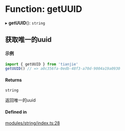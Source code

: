 # Function: getUUID

▸ **getUUID**(): `string`

## 获取唯一的uuid
 #### 示例
 ``` ts
import { getUUID } from 'tianjie'
getUUID() // => a0c356fa-0edb-48f3-a70d-9004a19a0930
````

#### Returns

`string`

返回唯一的uuid

#### Defined in

[modules/string/index.ts:28](https://github.com/loclink/tianjie/blob/f0b1650/src/modules/string/index.ts#L28)
